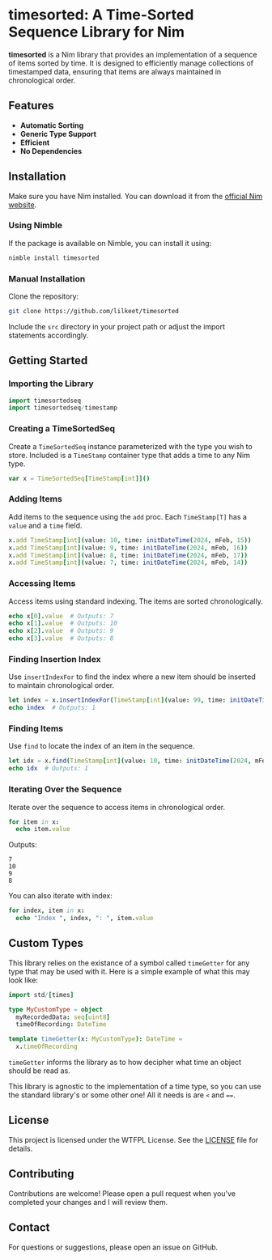 # timesorted: A Time-Sorted Sequence Library for Nim
**timesorted** is a Nim library that provides an implementation of a sequence of items sorted by time. It is designed to efficiently manage collections of timestamped data, ensuring that items are always maintained in chronological order.

## Features

- **Automatic Sorting**
- **Generic Type Support**
- **Efficient**
- **No Dependencies**

## Installation

Make sure you have Nim installed. You can download it from the [official Nim website](https://nim-lang.org/install.html).

### Using Nimble

If the package is available on Nimble, you can install it using:

```bash
nimble install timesorted
```

### Manual Installation

Clone the repository:

```bash
git clone https://github.com/lilkeet/timesorted
```

Include the `src` directory in your project path or adjust the import statements accordingly.

## Getting Started

### Importing the Library

```nim
import timesortedseq
import timesortedseq/timestamp
```

### Creating a TimeSortedSeq

Create a `TimeSortedSeq` instance parameterized with the type you wish to store. Included is a `TimeStamp` container type that adds a time to any Nim type.

```nim
var x = TimeSortedSeq[TimeStamp[int]]()
```

### Adding Items

Add items to the sequence using the `add` proc. Each `TimeStamp[T]` has a `value` and a `time` field.

```nim
x.add TimeStamp[int](value: 10, time: initDateTime(2024, mFeb, 15))
x.add TimeStamp[int](value: 9, time: initDateTime(2024, mFeb, 16))
x.add TimeStamp[int](value: 8, time: initDateTime(2024, mFeb, 17))
x.add TimeStamp[int](value: 7, time: initDateTime(2024, mFeb, 14))
```

### Accessing Items

Access items using standard indexing. The items are sorted chronologically.

```nim
echo x[0].value  # Outputs: 7
echo x[1].value  # Outputs: 10
echo x[2].value  # Outputs: 9
echo x[3].value  # Outputs: 8
```

### Finding Insertion Index

Use `insertIndexFor` to find the index where a new item should be inserted to maintain chronological order.

```nim
let index = x.insertIndexFor(TimeStamp[int](value: 99, time: initDateTime(2024, mFeb, 15)))
echo index  # Outputs: 1
```

### Finding Items

Use `find` to locate the index of an item in the sequence.

```nim
let idx = x.find(TimeStamp[int](value: 10, time: initDateTime(2024, mFeb, 15)))
echo idx  # Outputs: 1
```

### Iterating Over the Sequence

Iterate over the sequence to access items in chronological order.

```nim
for item in x:
  echo item.value
```

Outputs:

```
7
10
9
8
```

You can also iterate with index:

```nim
for index, item in x:
  echo "Index ", index, ": ", item.value
```

## Custom Types

This library relies on the existance of a symbol called `timeGetter` for any type that may be used with it. Here is a simple example of what this may look like:

```nim
import std/[times]

type MyCustomType = object
  myRecordedData: seq[uint8]
  timeOfRecording: DateTime

template timeGetter(x: MyCustomType): DateTime =
  x.timeOfRecording
```
`timeGetter` informs the library as to how decipher what time an object should be read as.

This library is agnostic to the implementation of a time type, so you can use the standard library's or some other one! All it needs is are `<` and `==`.


## License

This project is licensed under the WTFPL License. See the [LICENSE](license.txt) file for details.

## Contributing

Contributions are welcome! Please open a pull request when you've completed your changes and I will review them.

## Contact

For questions or suggestions, please open an issue on GitHub.
